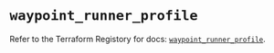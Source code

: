 # `waypoint_runner_profile`

Refer to the Terraform Registory for docs: [`waypoint_runner_profile`](https://registry.terraform.io/providers/hashicorp/waypoint/0.1.0/docs/resources/runner_profile).
